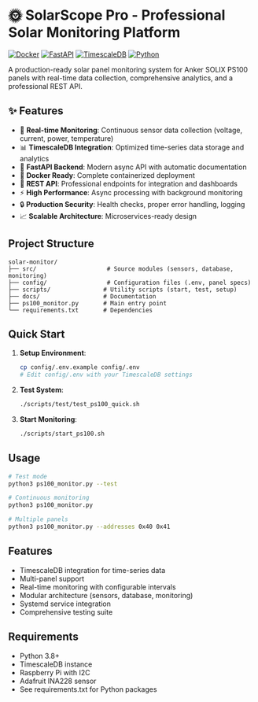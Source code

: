 # 🌞 SolarScope Pro - Professional Solar Monitoring Platform

[![Docker](https://img.shields.io/badge/Docker-Ready-blue.svg)](https://docker.com)
[![FastAPI](https://img.shields.io/badge/FastAPI-0.104+-green.svg)](https://fastapi.tiangolo.com)
[![TimescaleDB](https://img.shields.io/badge/TimescaleDB-2.14+-orange.svg)](https://timescale.com)
[![Python](https://img.shields.io/badge/Python-3.11+-yellow.svg)](https://python.org)

A production-ready solar panel monitoring system for Anker SOLIX PS100 panels with real-time data collection, comprehensive analytics, and a professional REST API.

## ✨ Features

- 🔄 **Real-time Monitoring**: Continuous sensor data collection (voltage, current, power, temperature)
- 📊 **TimescaleDB Integration**: Optimized time-series data storage and analytics
- 🚀 **FastAPI Backend**: Modern async API with automatic documentation
- 🐳 **Docker Ready**: Complete containerized deployment
- 📱 **REST API**: Professional endpoints for integration and dashboards
- ⚡ **High Performance**: Async processing with background monitoring
- 🔒 **Production Security**: Health checks, proper error handling, logging
- 📈 **Scalable Architecture**: Microservices-ready design

## Project Structure

```
solar-monitor/
├── src/                    # Source modules (sensors, database, monitoring)
├── config/                 # Configuration files (.env, panel specs)
├── scripts/               # Utility scripts (start, test, setup)
├── docs/                  # Documentation
├── ps100_monitor.py       # Main entry point
└── requirements.txt       # Dependencies
```

## Quick Start

1. **Setup Environment**:
   ```bash
   cp config/.env.example config/.env
   # Edit config/.env with your TimescaleDB settings
   ```

2. **Test System**:
   ```bash
   ./scripts/test/test_ps100_quick.sh
   ```

3. **Start Monitoring**:
   ```bash
   ./scripts/start_ps100.sh
   ```

## Usage

```bash
# Test mode
python3 ps100_monitor.py --test

# Continuous monitoring  
python3 ps100_monitor.py

# Multiple panels
python3 ps100_monitor.py --addresses 0x40 0x41
```

## Features

- TimescaleDB integration for time-series data
- Multi-panel support
- Real-time monitoring with configurable intervals
- Modular architecture (sensors, database, monitoring)
- Systemd service integration
- Comprehensive testing suite

## Requirements

- Python 3.8+
- TimescaleDB instance
- Raspberry Pi with I2C
- Adafruit INA228 sensor
- See requirements.txt for Python packages
